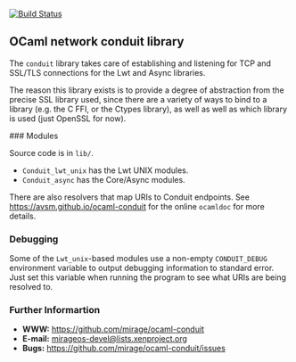 [![Build Status](https://travis-ci.org/mirage/ocaml-conduit.svg?branch=master)](https://travis-ci.org/mirage/ocaml-conduit)

## OCaml network conduit library

The `conduit` library takes care of establishing and listening for 
TCP and SSL/TLS connections for the Lwt and Async libraries.

The reason this library exists is to provide a degree of abstraction
from the precise SSL library used, since there are a variety of ways
to bind to a library (e.g. the C FFI, or the Ctypes library), as well
as well as which library is used (just OpenSSL for now).

### Modules

Source code is in `lib/`.

* `Conduit_lwt_unix` has the Lwt UNIX modules.
* `Conduit_async` has the Core/Async modules.

There are also resolvers that map URIs to Conduit endpoints.
See <https://avsm.github.io/ocaml-conduit> for the online `ocamldoc`
for more details.

### Debugging

Some of the `Lwt_unix`-based modules use a non-empty `CONDUIT_DEBUG`
environment variable to output debugging information to standard error.
Just set this variable when running the program to see what URIs
are being resolved to.

### Further Informartion

* **WWW:** https://github.com/mirage/ocaml-conduit
* **E-mail:** <mirageos-devel@lists.xenproject.org>
* **Bugs:** https://github.com/mirage/ocaml-conduit/issues
